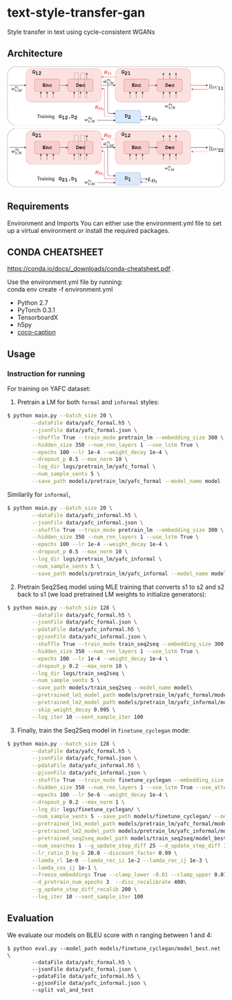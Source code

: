 # text-style-transfer-gan
Style transfer in text using cycle-consistent WGANs

## Architecture

<img src="imgs/CycleGAN.png"/>

## Requirements
Environment and Imports
You can either use the environment.yml file to set up a virtual environment or install the required packages.


## CONDA CHEATSHEET
https://conda.io/docs/_downloads/conda-cheatsheet.pdf .    
      
Use the environment.yml file by running:     
conda env create -f environment.yml      

- Python 2.7
- PyTorch 0.3.1
- TensorboardX
- h5py
- [coco-caption](https://github.com/tylin/coco-caption)

## Usage

### Instruction for running

For training on YAFC dataset:

1. Pretrain a LM for both `formal` and `informal` styles:

```bash
$ python main.py --batch_size 20 \
        --dataFile data/yafc_formal.h5 \
        --jsonFile data/yafc_formal.json \
        --shuffle True --train_mode pretrain_lm --embedding_size 300 \
        --hidden_size 350 --num_rnn_layers 1 --use_lstm True \
        --epochs 100 --lr 1e-4 --weight_decay 1e-4 \
        --dropout_p 0.5 --max_norm 10 \
        --log_dir logs/pretrain_lm/yafc_formal \
        --num_sample_sents 5 \
        --save_path models/pretrain_lm/yafc_formal --model_name model
```

Similarily for `informal`,

```bash
$ python main.py --batch_size 20 \
        --dataFile data/yafc_informal.h5 \
        --jsonFile data/yafc_informal.json \
        --shuffle True --train_mode pretrain_lm --embedding_size 300 \
        --hidden_size 350 --num_rnn_layers 1 --use_lstm True \
        --epochs 100 --lr 1e-4 --weight_decay 1e-4 \
        --dropout_p 0.5 --max_norm 10 \
        --log_dir logs/pretrain_lm/yafc_informal \
        --num_sample_sents 5 \
        --save_path models/pretrain_lm/yafc_informal --model_name model
```


2. Pretrain Seq2Seq model using MLE training that converts s1 to s2 and s2 back to s1 (we load pretrained LM weights to initialize generators):

```bash
$ python main.py --batch_size 128 \
        --dataFile data/yafc_formal.h5 \
        --jsonFile data/yafc_formal.json \
        --pdataFile data/yafc_informal.h5 \
        --pjsonFile data/yafc_informal.json \
        --shuffle True --train_mode train_seq2seq --embedding_size 300 \
        --hidden_size 350 --num_rnn_layers 1 --use_lstm True \
        --epochs 100 --lr 1e-4 --weight_decay 1e-4 \
        --dropout_p 0.2 --max_norm 10 \
        --log_dir logs/train_seq2seq \
        --num_sample_sents 5 \
        --save_path models/train_seq2seq --model_name model\
        --pretrained_lm1_model_path models/pretrain_lm/yafc_formal/model_best.net \
        --pretrained_lm2_model_path models/pretrain_lm/yafc_informal/model_best.net \
        --skip_weight_decay 0.995 \
        --log_iter 10 --sent_sample_iter 100
```

3. Finally, train the Seq2Seq model in `finetune_cyclegan` mode:

```bash
$ python main.py --batch_size 128 \
        --dataFile data/yafc_formal.h5 \
        --jsonFile data/yafc_formal.json \
        --pdataFile data/yafc_informal.h5 \
        --pjsonFile data/yafc_informal.json \
        --shuffle True --train_mode finetune_cyclegan --embedding_size 300 \
        --hidden_size 350 --num_rnn_layers 1 --use_lstm True --use_attention True\
        --epochs 100 --lr 5e-6 --weight_decay 1e-4 \
        --dropout_p 0.2 --max_norm 1 \
        --log_dir logs/finetune_cyclegan/ \
        --num_sample_sents 5 --save_path models/finetune_cyclegan/ --model_name model\
        --pretrained_lm1_model_path models/pretrain_lm/yafc_formal/model_best.net \
        --pretrained_lm2_model_path models/pretrain_lm/yafc_informal/model_best.net \
        --pretrained_seq2seq_model_path models/train_seq2seq/model_best.net \
        --num_searches 1 --g_update_step_diff 25 --d_update_step_diff 1 \
        --lr_ratio_D_by_G 20.0 --discount_factor 0.99 \
        --lamda_rl 1e-0 --lamda_rec_ii 1e-2 --lamda_rec_ij 1e-3 \
        --lamda_cos_ij 1e-1 \
        --freeze_embeddings True --clamp_lower -0.01 --clamp_upper 0.01 \
        --d_pretrain_num_epochs 3  --disc_recalibrate 400\
        --g_update_step_diff_recalib 200 \
        --log_iter 10 --sent_sample_iter 100
```

## Evaluation

We evaluate our models on BLEU score with n ranging between 1 and 4:

~~~~
$ python eval.py --model_path models/finetune_cyclegan/model_best.net \
        --dataFile data/yafc_formal.h5 \
        --jsonFile data/yafc_formal.json \
        --pdataFile data/yafc_informal.h5 \
        --pjsonFile data/yafc_informal.json \
        --split val_and_test
~~~~
